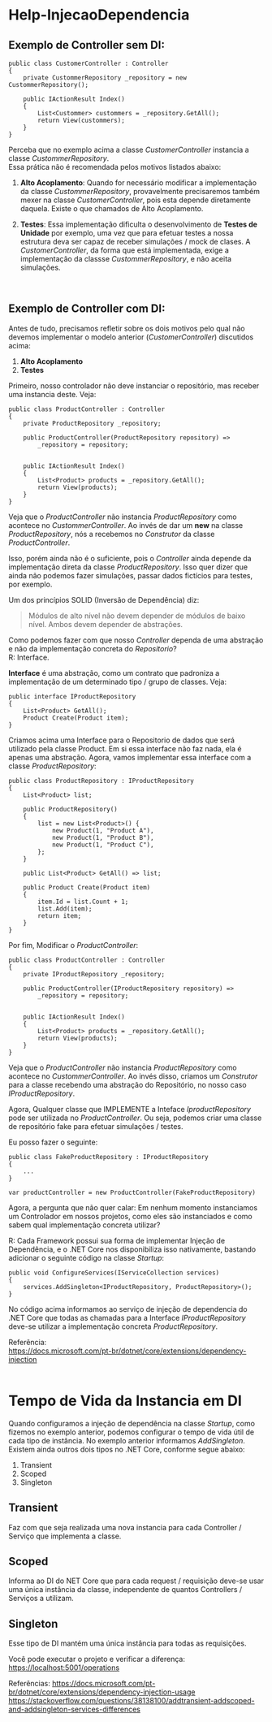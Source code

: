 # Help-InjecaoDependencia

## Exemplo de Controller sem DI:
```
public class CustomerController : Controller
{
    private CustommerRepository _repository = new CustommerRepository();

    public IActionResult Index()
    {
        List<Custommer> custommers = _repository.GetAll();
        return View(custommers);
    }    
}
```

Perceba que no exemplo acima a classe _CustomerController_ instancia a classe _CustommerRepository_.  
Essa prática não é recomendada pelos motivos listados abaixo:  
1. **Alto Acoplamento**: Quando for necessário modificar a implementação da classe _CustommerRepository_, provavelmente precisaremos 
também mexer na classe _CustomerController_, pois esta depende diretamente daquela. Existe o que chamados de Alto Acoplamento.

2. **Testes**: Essa implementação dificulta o desenvolvimento de **Testes de Unidade** por exemplo, uma vez que para efetuar testes a 
nossa estrutura deva ser capaz de receber simulações / mock de clases. A _CustomerController_, da forma que está implementada, exige a 
implementação da classse _CustommerRepository_, e não aceita simulações.
<br>


## Exemplo de Controller com DI:
Antes de tudo, precisamos refletir sobre os dois motivos pelo qual não devemos implementar o modelo anterior (_CustomerController_) discutidos acima:
1. **Alto Acoplamento**
2. **Testes**

Primeiro, nosso controlador não deve instanciar o repositório, mas receber uma instancia deste. Veja:

```
public class ProductController : Controller
{
    private ProductRepository _repository;

    public ProductController(ProductRepository repository) =>
        _repository = repository;


    public IActionResult Index()
    {
        List<Product> products = _repository.GetAll();
        return View(products);
    }
}
```

Veja que o _ProductController_ não instancia _ProductRepository_ como acontece no _CustommerController_. Ao invés de dar um **new** na classe _ProductRepository_, nós a recebemos no _Construtor_ da classe _ProductController_.

Isso, porém ainda não é o suficiente, pois o _Controller_ ainda depende da implementação direta da classe _ProductRepository_. Isso quer
dizer que ainda não podemos fazer simulações, passar dados fictícios para testes, por exemplo.

Um dos princípios SOLID (Inversão de Dependência) diz:
> Módulos de alto nível não devem depender de módulos de baixo nível. Ambos devem depender de abstrações.

Como podemos fazer com que nosso _Controller_ dependa de uma abstração e não da implementação concreta do _Repositorio_?   
R: Interface.

**Interface** é uma abstração, como um contrato que padroniza a implementação de um determinado tipo  / grupo de classes. Veja:
```
public interface IProductRepository
{
    List<Product> GetAll();
    Product Create(Product item);
}
```

Criamos acima uma Interface para o Repositorio de dados que será utilizado pela classe Product. Em si essa interface não faz nada, ela é apenas uma abstração. Agora, vamos implementar essa interface com a classe _ProductRepository_:
```
public class ProductRepository : IProductRepository
{
    List<Product> list;

    public ProductRepository()
    {
        list = new List<Product>() {
            new Product(1, "Product A"),
            new Product(1, "Product B"),
            new Product(1, "Product C"),
        };
    }

    public List<Product> GetAll() => list;

    public Product Create(Product item)
    {
        item.Id = list.Count + 1;
        list.Add(item);
        return item;
    }
}
```

Por fim, Modificar o _ProductController_:

```
public class ProductController : Controller
{
    private IProductRepository _repository;

    public ProductController(IProductRepository repository) =>
        _repository = repository;


    public IActionResult Index()
    {
        List<Product> products = _repository.GetAll();
        return View(products);
    }
}
```

Veja que o _ProductController_ não instancia _ProductRepository_ como acontece no _CustommerController_. Ao invés disso, criamos um 
_Construtor_ para a classe recebendo uma abstração do Repositório, no nosso caso _IProductRepository_.

Agora, Qualquer classe que IMPLEMENTE a Inteface _IproductRepository_ pode ser utilizada no _ProductController_. Ou seja, podemos criar uma classe de repositório fake para efetuar simulações / testes.

Eu posso fazer o seguinte:
```
public class FakeProductRepository : IProductRepository
{ 
    ...
}

var productController = new ProductController(FakeProductRepository)
```

Agora, a pergunta que não quer calar: Em nenhum momento instanciamos um Controlador em nossos projetos, como eles são instanciados e como
sabem qual implementação concreta utilizar?

R: Cada Framework possui sua forma de implementar Injeção de Dependência, e o .NET Core nos disponibiliza isso nativamente, bastando adicionar o seguinte código na classe _Startup_:
```
public void ConfigureServices(IServiceCollection services)
{
    services.AddSingleton<IProductRepository, ProductRepository>();
}
```

No código acima informamos ao serviço de injeção de dependencia do .NET Core que todas as chamadas para a Interface _IProductRepository_ deve-se utilizar a implementação concreta _ProductRepository_.


Referência:  
<https://docs.microsoft.com/pt-br/dotnet/core/extensions/dependency-injection>
<br>
<br>


# Tempo de Vida da Instancia em DI

Quando configuramos a injeção de dependência na classe _Startup_, como fizemos no exemplo anterior, podemos configurar o tempo de vida útil
de cada tipo de instância. No exemplo anterior informamos _AddSingleton_. Existem ainda outros dois tipos no .NET Core, conforme segue abaixo:

1. Transient
2. Scoped
3. Singleton

## Transient
Faz com que seja realizada uma nova instancia para cada Controller / Serviço que implementa a classe. 

## Scoped
Informa ao DI do NET Core que para cada request / requisição deve-se usar uma única instância da classe, independente de quantos Controllers / Serviços a utilizam.

## Singleton
Esse tipo de DI mantém uma única instância para todas as requisições.

Você pode executar o projeto e verificar a diferença:  
<https://localhost:5001/operations> 
<br>

Referências:
<https://docs.microsoft.com/pt-br/dotnet/core/extensions/dependency-injection-usage>
<https://stackoverflow.com/questions/38138100/addtransient-addscoped-and-addsingleton-services-differences>
